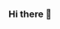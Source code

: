 ### Hi there 👋

<!--
**Michao1/Michao1** is a ✨ _special_ ✨ repository because its `README.md` (this file) appears on your GitHub profile.

Here are some ideas to get you started:

- 🔭 I’m currently working on my portafolio
- 🌱 I’m currently learning django
